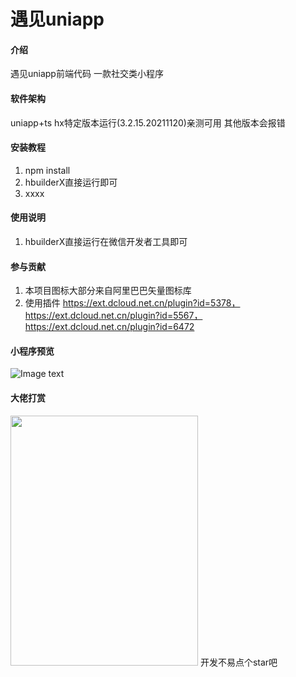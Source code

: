 # 遇见uniapp

#### 介绍
遇见uniapp前端代码 一款社交类小程序

#### 软件架构
uniapp+ts   hx特定版本运行(3.2.15.20211120)亲测可用 其他版本会报错


#### 安装教程

1.  npm install
2.  hbuilderX直接运行即可
3.  xxxx

#### 使用说明

1. hbuilderX直接运行在微信开发者工具即可

#### 参与贡献

1.  本项目图标大部分来自阿里巴巴矢量图标库
2.  使用插件 https://ext.dcloud.net.cn/plugin?id=5378，https://ext.dcloud.net.cn/plugin?id=5567，https://ext.dcloud.net.cn/plugin?id=6472


#### 小程序预览
 ![Image text](https://songhan.top/files/applets.jpg)
#### 大佬打赏
<img src="https://songhan.top/pay.jpg" width="300" height="400" />
 开发不易点个star吧
